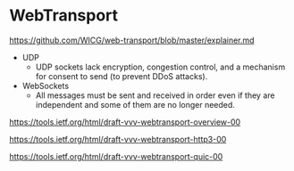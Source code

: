 # WebTransport

https://github.com/WICG/web-transport/blob/master/explainer.md

* UDP
  * UDP sockets lack encryption, congestion control, and a mechanism for consent to send (to prevent DDoS attacks).
* WebSockets
  * All messages must be sent and received in order even if they are independent and some of them are no longer needed.



https://tools.ietf.org/html/draft-vvv-webtransport-overview-00


https://tools.ietf.org/html/draft-vvv-webtransport-http3-00


https://tools.ietf.org/html/draft-vvv-webtransport-quic-00

